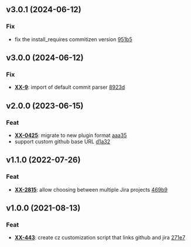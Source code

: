 ## v3.0.1 (2024-06-12)

### Fix

- fix the install_requires commitizen version [951b5](https://github.com//apheris/cz_github_jira_conventional/commit/951b508a3d12833cb69364ca92e16b5b9d724926)

## v3.0.0 (2024-06-12)

### Fix

- **[XX-9](https://myproject.atlassian.net/browse/XX-9)**: import of default commit parser [8923d](https://github.com//apheris/cz_github_jira_conventional/commit/8923d361adc983b0ad6260631530d0fb60aaef74)

## v2.0.0 (2023-06-15)

### Feat

- **[XX-0425](https://myproject.atlassian.net/browse/XX-0425)**: migrate to new plugin format [aaa35](https://github.com//apheris/cz_github_jira_conventional/commit/aaa35fbfbd95ee313916ac175f11efbf55635fab)
- support custom github base URL [d1a32](https://github.com//apheris/cz_github_jira_conventional/commit/d1a322beabf402594d2a00abd9270e4c1c09d035)

## v1.1.0 (2022-07-26)

### Feat

- **[XX-2815](https://myproject.atlassian.net/browse/XX-2815)**: allow choosing between multiple Jira projects [469b9](https://github.com/apheris/cz_github_jira_conventional/commit/469b94c3bb3aa61c6b8c53627c064e5921b4d912)

## v1.0.0 (2021-08-13)

### Feat

- **[XX-443](https://myproject.atlassian.net/browse/XX-443)**: create cz customization script that links github and jira [271e7](https://github.com/apheris/cz_github_jira_conventional/commit/271e78a3d8505192615702434ef9839b2ef3c08c)
